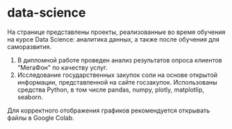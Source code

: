 # data-science
На странице представлены проекты, реализованные во время обучения на курсе Data Science: аналитика данных, а также после обучения для саморазвития.
1. В дипломной работе проведен анализ результатов опроса клиентов "МегаФон" по качеству услуг.
2. Исследование государственных закупок соли на основе открытой информации, представленной на сайте госзакупок.
Использованы средства Python, в том числе pandas, numpy, plotly, matplotlip, seaborn.

Для корректного отображения графиков рекомендуется открывать файлы в Google Colab.

